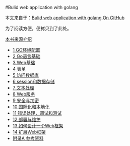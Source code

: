 #Bulid web application with golang

本文来自于：[Bulid web application with golang On GitHub](<https://github.com/astaxie/build-web-application-with-golang/>)

为了阅读方便，便拷贝到了此处。

[本书来源介绍](readme.md)

 
* [1 GO环境配置](01.md)
* [2 Go语言基础](02.md)
* [3 Web基础](03.md)
* [4 表单](04.md)
* [5 访问数据库](05.md)
* [6 session和数据存储](06.md)
* [7 文本处理](07.md)
* [8 Web服务](08.md)
* [9 安全与加密](09.md)
* [10 国际化和本地化](10.md)
* [11 错误处理，调试和测试](11.md)
* [12 部署与维护](12.md)
* [13 如何设计一个Web框架](13.md)
* [14 扩展Web框架](14.md)
* [附录A 参考资料](ref.md)

